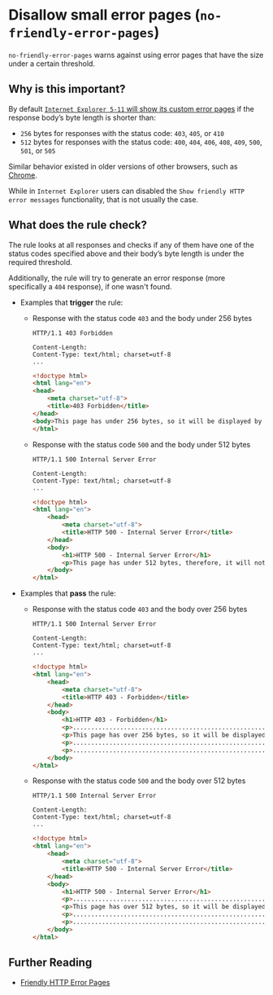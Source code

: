 # Disallow small error pages (`no-friendly-error-pages`)

`no-friendly-error-pages` warns against using error pages that have the
size under a certain threshold.

## Why is this important?

By default [`Internet Explorer 5-11` will show its custom error
pages](https://blogs.msdn.microsoft.com/ieinternals/2010/08/18/friendly-http-error-pages/)
if the response body’s byte length is shorter than:

* `256` bytes for responses with the status code: `403`, `405`,
  or `410`
* `512` bytes for responses with the status code: `400`, `404`,
  `406`, `408`, `409`, `500`, `501`, or `505`

Similar behavior existed in older versions of other browsers, such as
[Chrome](https://bugs.chromium.org/p/chromium/issues/detail?id=36558).

While in `Internet Explorer` users can disabled the `Show friendly HTTP
error messages` functionality, that is not usually the case.

## What does the rule check?

The rule looks at all responses and checks if any of them have one
of the status codes specified above and their body’s byte length is
under the required threshold.

Additionally, the rule will try to generate an error response (more
specifically a `404` response), if one wasn't found.

* Examples that **trigger** the rule:

  * Response with the status code `403` and the body under 256 bytes

    ```text
    HTTP/1.1 403 Forbidden

    Content-Length:
    Content-Type: text/html; charset=utf-8
    ...

    ```

    ``` html
    <!doctype html>
    <html lang="en">
    <head>
        <meta charset="utf-8">
        <title>403 Forbidden</title>
    </head>
    <body>This page has under 256 bytes, so it will be displayed by all browsers.</body>
    </html>
    ```

  * Response with the status code `500` and the body under 512 bytes

    ```text
    HTTP/1.1 500 Internal Server Error

    Content-Length:
    Content-Type: text/html; charset=utf-8
    ...

    ```

    ```html
    <!doctype html>
    <html lang="en">
        <head>
            <meta charset="utf-8">
            <title>HTTP 500 - Internal Server Error</title>
        </head>
        <body>
            <h1>HTTP 500 - Internal Server Error</h1>
            <p>This page has under 512 bytes, therefore, it will not be displayed by some older browsers.</p>
        </body>
    </html>
    ```

* Examples that **pass** the rule:

  * Response with the status code `403` and the body over 256 bytes

    ```text
    HTTP/1.1 500 Internal Server Error

    Content-Length:
    Content-Type: text/html; charset=utf-8
    ...

    ```

    ```html
    <!doctype html>
    <html lang="en">
        <head>
            <meta charset="utf-8">
            <title>HTTP 403 - Forbidden</title>
        </head>
        <body>
            <h1>HTTP 403 - Forbidden</h1>
            <p>......................................................................</p>
            <p>This page has over 256 bytes, so it will be displayed by all browsers.</p>
            <p>......................................................................</p>
            <p>......................................................................</p>
        </body>
    </html>
    ```

  * Response with the status code `500` and the body over 512 bytes

    ```text
    HTTP/1.1 500 Internal Server Error

    Content-Length:
    Content-Type: text/html; charset=utf-8
    ...

    ```

    ```html
    <!doctype html>
    <html lang="en">
        <head>
            <meta charset="utf-8">
            <title>HTTP 500 - Internal Server Error</title>
        </head>
        <body>
            <h1>HTTP 500 - Internal Server Error</h1>
            <p>......................................................................</p>
            <p>This page has over 512 bytes, so it will be displayed by all browsers.</p>
            <p>......................................................................</p>
            <p>......................................................................</p>
        </body>
    </html>
    ```

## Further Reading

* [Friendly HTTP Error Pages](https://blogs.msdn.microsoft.com/ieinternals/2010/08/18/friendly-http-error-pages/)
